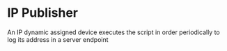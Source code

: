 # IP Publisher
An IP dynamic assigned device executes the script in order periodically to log its address in a server endpoint
